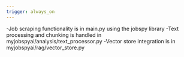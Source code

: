 ```yaml
---
trigger: always_on
---
```


-Job scraping functionality is in main.py using the jobspy library
-Text processing and chunking is handled in myjobspyai/analysis/text_processor.py
-Vector store integration is in myjobspyai/rag/vector_store.py